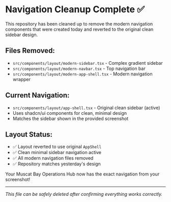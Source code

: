 # Navigation Cleanup Complete ✅

This repository has been cleaned up to remove the modern navigation components that were created today and reverted to the original clean sidebar design.

## Files Removed:
- `src/components/layout/modern-sidebar.tsx` - Complex gradient sidebar 
- `src/components/layout/modern-navbar.tsx` - Top navigation bar
- `src/components/layout/modern-app-shell.tsx` - Modern navigation wrapper

## Current Navigation:
- `src/components/layout/app-shell.tsx` - Original clean sidebar (active)
- Uses shadcn/ui components for clean, minimal design
- Matches the sidebar shown in the provided screenshot

## Layout Status:
- ✅ Layout reverted to use original `AppShell`
- ✅ Clean minimal sidebar navigation active
- ✅ All modern navigation files removed
- ✅ Repository matches yesterday's design

Your Muscat Bay Operations Hub now has the exact navigation from your screenshot!

---
*This file can be safely deleted after confirming everything works correctly.*
